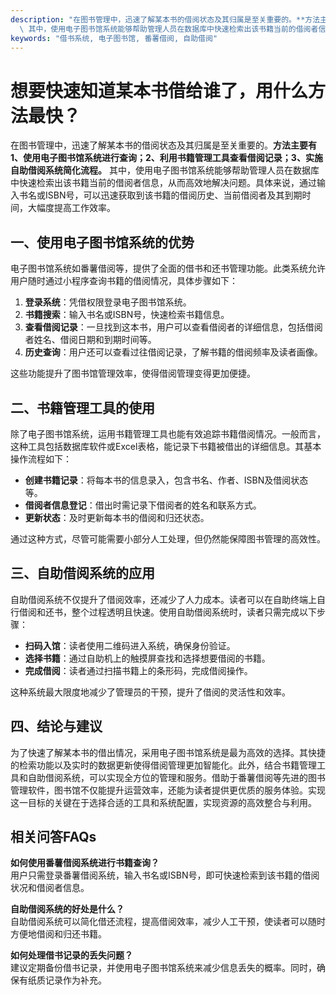 ```yaml
---
description: "在图书管理中，迅速了解某本书的借阅状态及其归属是至关重要的。**方法主要有1、使用电子图书馆系统进行查询；2、利用书籍管理工具查看借阅记录；3、实施自助借阅系统简化流程。**\
  \ 其中，使用电子图书馆系统能够帮助管理人员在数据库中快速检索出该书籍当前的借阅者信息，从而高效地解决问题。具体来说，通过输入书名或ISBN号，可以迅速获取到该书籍的借阅历史、当前借阅者及其到期时间，大幅度提高工作效率。"
keywords: "借书系统, 电子图书馆, 番薯借阅, 自助借阅"
---
```

# 想要快速知道某本书借给谁了，用什么方法最快？

在图书管理中，迅速了解某本书的借阅状态及其归属是至关重要的。**方法主要有1、使用电子图书馆系统进行查询；2、利用书籍管理工具查看借阅记录；3、实施自助借阅系统简化流程。** 其中，使用电子图书馆系统能够帮助管理人员在数据库中快速检索出该书籍当前的借阅者信息，从而高效地解决问题。具体来说，通过输入书名或ISBN号，可以迅速获取到该书籍的借阅历史、当前借阅者及其到期时间，大幅度提高工作效率。

## **一、使用电子图书馆系统的优势**

电子图书馆系统如番薯借阅等，提供了全面的借书和还书管理功能。此类系统允许用户随时通过小程序查询书籍的借阅情况，具体步骤如下：

1. **登录系统**：凭借权限登录电子图书馆系统。
2. **书籍搜索**：输入书名或ISBN号，快速检索书籍信息。
3. **查看借阅记录**：一旦找到这本书，用户可以查看借阅者的详细信息，包括借阅者姓名、借阅日期和到期时间等。
4. **历史查询**：用户还可以查看过往借阅记录，了解书籍的借阅频率及读者画像。

这些功能提升了图书馆管理效率，使得借阅管理变得更加便捷。

## **二、书籍管理工具的使用**

除了电子图书馆系统，运用书籍管理工具也能有效追踪书籍借阅情况。一般而言，这种工具包括数据库软件或Excel表格，能记录下书籍被借出的详细信息。其基本操作流程如下：

- **创建书籍记录**：将每本书的信息录入，包含书名、作者、ISBN及借阅状态等。
- **借阅者信息登记**：借出时需记录下借阅者的姓名和联系方式。
- **更新状态**：及时更新每本书的借阅和归还状态。

通过这种方式，尽管可能需要小部分人工处理，但仍然能保障图书管理的高效性。

## **三、自助借阅系统的应用**

自助借阅系统不仅提升了借阅效率，还减少了人力成本。读者可以在自助终端上自行借阅和还书，整个过程透明且快速。使用自助借阅系统时，读者只需完成以下步骤：

- **扫码入馆**：读者使用二维码进入系统，确保身份验证。
- **选择书籍**：通过自助机上的触摸屏查找和选择想要借阅的书籍。
- **完成借阅**：读者通过扫描书籍上的条形码，完成借阅操作。

这种系统最大限度地减少了管理员的干预，提升了借阅的灵活性和效率。

## **四、结论与建议**

为了快速了解某本书的借出情况，采用电子图书馆系统是最为高效的选择。其快捷的检索功能以及实时的数据更新使得借阅管理更加智能化。此外，结合书籍管理工具和自助借阅系统，可以实现全方位的管理和服务。借助于番薯借阅等先进的图书管理软件，图书馆不仅能提升运营效率，还能为读者提供更优质的服务体验。实现这一目标的关键在于选择合适的工具和系统配置，实现资源的高效整合与利用。

## **相关问答FAQs**

**如何使用番薯借阅系统进行书籍查询？**  
用户只需登录番薯借阅系统，输入书名或ISBN号，即可快速检索到该书籍的借阅状况和借阅者信息。

**自助借阅系统的好处是什么？**  
自助借阅系统可以简化借还流程，提高借阅效率，减少人工干预，使读者可以随时方便地借阅和归还书籍。

**如何处理借书记录的丢失问题？**  
建议定期备份借书记录，并使用电子图书馆系统来减少信息丢失的概率。同时，确保有纸质记录作为补充。
